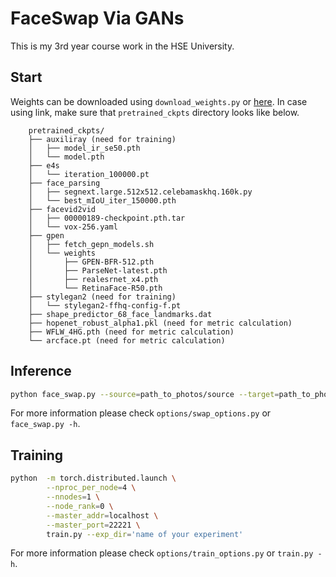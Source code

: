 # FaceSwap Via GANs

This is my 3rd year course work in the HSE University.

## Start
Weights can be downloaded using `download_weights.py` or [here](https://drive.google.com/drive/folders/1C5qIjiIsaswRGvXEB5HaeJhYVXPJ0Ozd).
In case using link, make sure that `pretrained_ckpts` directory looks like below.

```
    pretrained_ckpts/
    ├── auxiliray (need for training)
    │   ├── model_ir_se50.pth
    │   └── model.pth
    ├── e4s
    │   └── iteration_100000.pt
    ├── face_parsing
    │   ├── segnext.large.512x512.celebamaskhq.160k.py
    │   └── best_mIoU_iter_150000.pth
    ├── facevid2vid
    │   ├── 00000189-checkpoint.pth.tar
    │   └── vox-256.yaml
    ├── gpen
    │   ├── fetch_gepn_models.sh
    │   └── weights
    │       ├── GPEN-BFR-512.pth
    │       ├── ParseNet-latest.pth
    │       ├── realesrnet_x4.pth
    │       └── RetinaFace-R50.pth
    ├── stylegan2 (need for training)
    │   └── stylegan2-ffhq-config-f.pt
    ├── shape_predictor_68_face_landmarks.dat
    ├── hopenet_robust_alpha1.pkl (need for metric calculation)
    ├── WFLW_4HG.pth (need for metric calculation)
    └── arcface.pt (need for metric calculation)
  ```
## Inference
   ```sh
   python face_swap.py --source=path_to_photos/source --target=path_to_photos/target
   ``` 
   For more information please check `options/swap_options.py` or `face_swap.py -h`.
## Training 
```sh
python  -m torch.distributed.launch \
        --nproc_per_node=4 \
        --nnodes=1 \
        --node_rank=0 \
        --master_addr=localhost \
        --master_port=22221 \
        train.py --exp_dir='name of your experiment'
```
For more information please check `options/train_options.py` or `train.py -h`.